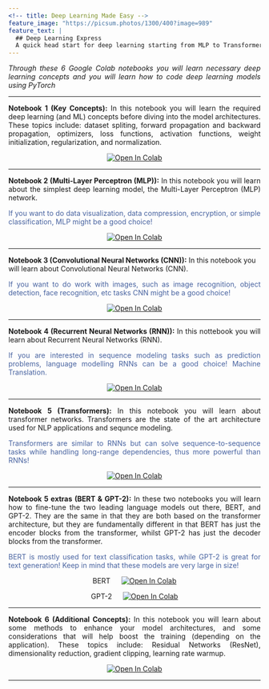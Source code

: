 ```yaml
---
<!-- title: Deep Learning Made Easy -->
feature_image: "https://picsum.photos/1300/400?image=989"
feature_text: |
  ## Deep Learning Express
  A quick head start for deep learning starting from MLP to Transformers, BERT, and GPT-2!
---
```


<p align="justify"><em>Through these 6 Google Colab notebooks you will learn necessary deep learning concepts and you will learn how to code deep learning models using PyTorch</em></p>

<hr>

<p align="justify"><b>Notebook 1 (Key Concepts):</b> In this notebook you will learn the required deep learning (and ML) concepts before diving into the model architectures. These topics include: dataset spliting, forward propagation and backward propagation, optimizers, loss functions, activation functions, weight initialization, regularization, and normalization. </p>

<!--   <p align="center"><em> &emsp; &emsp; Access the notebook</em></p> -->
  <p align="center">
    <a  href="https://colab.research.google.com/drive/1n0r1hAhpwdl8y68NunA2fxIRDyjBQJTF?usp=sharing">
      <img src="https://colab.research.google.com/assets/colab-badge.svg" alt="Open In Colab"/>
    </a>
  </p>
  
  
 <hr>
 
<p align="justify"><b>Notebook 2 (Multi-Layer Perceptron (MLP)):</b> In this notebook you will learn about the simplest deep learning model, the Multi-Layer Perceptron (MLP) network. </p>
<p align="justify" style="color:#4863A0;"> If you want to do data visualization, data compression, encryption, or simple classification, MLP might be a good choice! </p>

<!--   <p><em> &emsp; &emsp; Access the notebook in Google Colab </em></p> -->
  <p align="center">
    <a href="https://colab.research.google.com/drive/1AGhp2rOU9_zo6mRwifNUSmbLfxKAqkSn?usp=sharing">
      <img src="https://colab.research.google.com/assets/colab-badge.svg" alt="Open In Colab"/>
    </a>
  </p>
  
<hr>
<palign="justify"><b>Notebook 3 (Convolutional Neural Networks (CNN)):</b> In this notebook you will learn about Convolutional Neural Networks (CNN).</p> 
<p align="justify" style="color:#4863A0;"> If you want to do work with images, such as image recognition, object detection, face recognition, etc tasks CNN might be a good choice! </p>

<!--   <p><em> &emsp; &emsp; To access the notebook in Google Colab <span>&#8594;</span> -->
  <p align="center">
    <a href="https://colab.research.google.com/drive/1IRWaOw-7Z9VCi20udvHaKggfbxQzH1Yz?usp=sharing">
      <img src="https://colab.research.google.com/assets/colab-badge.svg" alt="Open In Colab"/>
    </a>
  </p>
<!--   </em></p> -->
  <hr>
<p align="justify"><b>Notebook 4 (Recurrent Neural Networks (RNN)):</b> In this nottebook you will learn about Recurrent Neural Networks (RNN).</p>
<p align="justify" style="color:#4863A0;"> If you are interested in sequence modeling tasks such as prediction problems, language modelling RNNs can be a good choice!
Machine Translation. </p>

<!--   <p><em> &emsp; &emsp; To access the notebook in Google Colab <span>&#8594;</span> -->
 <p align="center">
    <a href="https://colab.research.google.com/drive/12J34g2SyM-pT_vrabgQQBt_dH8Bcxu9D?usp=sharing">
      <img src="https://colab.research.google.com/assets/colab-badge.svg" alt="Open In Colab"/>
    </a>
 </p>
<!--   </em></p> -->
<hr>

<p align="justify"><b>Notebook 5 (Transformers):</b> In this notebook you will learn about transformer networks. Transformers are the state of the art architecture used for NLP applications and sequnce modeling.</p>
<p align="justify" style="color:#4863A0;"> Transformers are similar to RNNs but can solve sequence-to-sequence tasks while handling long-range dependencies, thus more powerful than RNNs! </p>

<!--   <p><em> &emsp; &emsp; To access the notebook in Google Colab <span>&#8594;</span> -->
  <p align="center">
    <a href="https://colab.research.google.com/drive/1UYds1QPchIe3VfvYSk68JgmQE_3wgC6l?usp=sharing">
      <img src="https://colab.research.google.com/assets/colab-badge.svg" alt="Open In Colab"/>
    </a>
  </p>
<!--   </em></p> -->
  <hr>
  
<p align="justify"><b>Notebook 5 extras (BERT & GPT-2):</b> In these two notebooks you will learn how to fine-tune the two leading language models out there, BERT, and GPT-2. They are the same in that they are both based on the transformer architecture, but they are fundamentally different in that BERT has just the encoder blocks from the transformer, whilst GPT-2 has just the decoder blocks from the transformer.</p>  

<p align="justify" style="color:#4863A0;"> BERT is mostly used for text classification tasks, while GPT-2 is great for text generation! Keep in mind that these models are very large in size! </p>

<!--   <p><em> &emsp; To access the BERT example notebook in Google Colab <span>&#8594;</span> -->
  <p align="center"> BERT &emsp;
    <a href="https://colab.research.google.com/drive/1nxQtQhuo_-YoqWtX9cbC21s-Rig1vRNc?usp=sharing">
      <img src="https://colab.research.google.com/assets/colab-badge.svg" alt="Open In Colab"/>
    </a>
  </p>
<!--   </em></p> -->

  
<!--   <p><em> &emsp; To access the GPT-2 example notebook in Google Colab <span>&#8594;</span> -->
  <p align="center"> GPT-2 &emsp;
    <a href="https://colab.research.google.com/drive/1VznLN6nOVqMdZX_fmR2IvggxpflgIMeY?usp=sharing">
      <img src="https://colab.research.google.com/assets/colab-badge.svg" alt="Open In Colab"/>
    </a>
  </p>
<!--   </em></p> -->
  <hr>

  
<p align="justify"><b>Notebook 6 (Additional Concepts):</b> In this notebook you will learn about some methods to enhance your model architectures, and some considerations that will help boost the training (depending on the application). These topics include: Residual Networks (ResNet), dimensionality reduction, gradient clipping, learning rate warmup.</p>


<!--   <p><em> &emsp; &emsp; To access the notebook in Google Colab <span>&#8594;</span> -->
  <p align="center">
    <a href="https://colab.research.google.com/drive/1MUoHtdoo2IiXkYuOO0JqM4LP8ZpeL5N7?usp=sharing">
      <img src="https://colab.research.google.com/assets/colab-badge.svg" alt="Open In Colab"/>
    </a>
  </p>
<!--   </em></p> -->
<hr>
